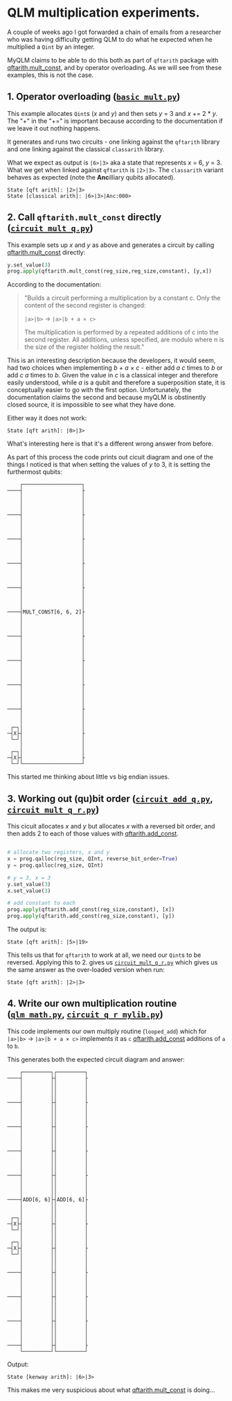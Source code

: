 # QLM multiplication experiments.

A couple of weeks ago I got forwarded a chain of emails from a researcher who was having difficulty getting QLM to do what he expected when he multiplied a `Qint` by an integer.

MyQLM claims to be able to do this both as part of `qftarith` package with [qftarith.mult\_const](https://myqlm.github.io/qat-lang-arith.html#qat.lang.AQASM.qftarith.mult_const), and by operator overloading. As we will see from these examples, this is not the case.

## 1. Operator overloading ([`basic_mult.py`](basic_mult.py))

This example allocates `Qint`s (*x* and *y*) and then sets *y* = 3 and *x* += 2 * *y*.  The "+" in the "+=" is important because according to the documentation if we leave it out nothing happens.

It generates and runs two circuits - one linking against the `qftarith` library and one linking against the classical `classarith` library.

What we expect as output is `|6>|3>` aka a state that represents *x* = 6, *y* = 3.  What we get when linked against `qftarith` is `|2>|3>`.  The `classarith` variant behaves as expected (note the **Anc**illiary qubits allocated).

```
State [qft arith]: |2>|3>
State [classical arith]: |6>|3>|Anc:000>
```

## 2. Call `qftarith.mult_const` directly ([`circuit_mult_q.py`](circuit_mult_q.py))

This example sets up *x* and *y* as above and generates a circuit by calling [qftarith.mult\_const](https://myqlm.github.io/qat-lang-arith.html#qat.lang.AQASM.qftarith.mult_const) directly:

```python
y.set_value(3)
prog.apply(qftarith.mult_const(reg_size,reg_size,constant), [y,x])
```

According to the documentation:

> "Builds a circuit performing a multiplication by a constant c. Only the content of the second register is changed:
>
> `|a>|b>` -> `|a>|b + a × c>`
>
> The multiplication is performed by a repeated additions of c into the second register. All additions, unless specified, are modulo where n is the size of the register holding the result."

This is an interesting description because the developers, it would seem, had two choices when implementing *b* + *a* × *c* - either add *a* *c* times to *b* or add *c* *a* times to *b*.  Given the value in *c* is a classical integer and therefore easily understood, while *a* is a qubit and therefore a superposition state, it is conceptually easier to go with the first option. Unfortunately, the documentation claims the second and because myQLM is obstinently closed source, it is impossible to see what they have done.

Either way it does not work:

```
State [qft arith]: |0>|3>
```

What's interesting here is that it's a different wrong answer from before.

As part of this process the code prints out cicuit diagram and one of the things I noticed is that when setting the values of *y* to 3, it is setting the furthermost qubits:

```
    ┌───────────────────┐  
────┤                   ├  
    │                   │  
    │                   │  
    │                   │  
────┤                   ├  
    │                   │  
    │                   │  
    │                   │  
────┤                   ├  
    │                   │  
    │                   │  
    │                   │  
────┤                   ├  
    │                   │  
    │                   │  
    │                   │  
────┤                   ├  
    │                   │  
    │                   │  
    │                   │  
────┤MULT_CONST[6, 6, 2]├  
    │                   │  
    │                   │  
    │                   │  
────┤                   ├  
    │                   │  
    │                   │  
    │                   │  
────┤                   ├  
    │                   │  
    │                   │  
    │                   │  
────┤                   ├  
    │                   │  
    │                   │  
    │                   │  
────┤                   ├  
    │                   │  
    │                   │  
 ┌─┐│                   │  
─┤X├┤                   ├  
 └─┘│                   │  
    │                   │  
 ┌─┐│                   │  
─┤X├┤                   ├  
 └─┘└───────────────────┘      

```

This started me thinking about little vs big endian issues.

## 3. Working out (qu)bit order ([`circuit_add_q.py`](circuit_add_q.py), [`circuit_mult_q_r.py`](circuit_mult_q_r.py))

This cicuit allocates *x* and *y* but allocates *x* with a reversed bit order, and then adds 2 to each of those values with [qftarith.add\_const](https://myqlm.github.io/qat-lang-arith.html#qat.lang.AQASM.qftarith.add_const).

```python

# allocate two registers, x and y
x = prog.qalloc(reg_size, QInt, reverse_bit_order=True)
y = prog.qalloc(reg_size, QInt)

# y = 3, x = 3
y.set_value(3)
x.set_value(3)

# add constant to each
prog.apply(qftarith.add_const(reg_size,constant), [x])
prog.apply(qftarith.add_const(reg_size,constant), [y])

``` 

The output is:

```
State [qft arith]: |5>|19>
```

This tells us that for `qftarith` to work at all, we need our `Qint`s to be reversed.  Applying this to 2. gives us [`circuit_mult_q_r.py`](circuit_mult_q_r.py) which gives us the same answer as the over-loaded version when run:

```
State [qft arith]: |2>|3>
```

## 4. Write our own multiplication routine ([`qlm_math.py`](qlm_math.py), [`circuit_q_r_mylib.py`](circuit_q_r_mylib.py))

This code implements our own multiply routine (`looped_add`) which for `|a>|b>` -> `|a>|b + a × c>` implements it as `c` [qftarith.add\_const](https://myqlm.github.io/qat-lang-arith.html#qat.lang.AQASM.qftarith.add_const) additions of `a` to `b`.

This generates both the expected circuit diagram and answer:

```
    ┌─────────┐┌─────────┐ 
────┤         ├┤         ├ 
    │         ││         │ 
    │         ││         │ 
    │         ││         │ 
────┤         ├┤         ├ 
    │         ││         │ 
    │         ││         │ 
    │         ││         │ 
────┤         ├┤         ├ 
    │         ││         │ 
    │         ││         │ 
    │         ││         │ 
────┤         ├┤         ├ 
    │         ││         │ 
    │         ││         │ 
    │         ││         │ 
────┤         ├┤         ├ 
    │         ││         │ 
    │         ││         │ 
    │         ││         │ 
────┤ADD[6, 6]├┤ADD[6, 6]├ 
    │         ││         │ 
    │         ││         │ 
 ┌─┐│         ││         │ 
─┤X├┤         ├┤         ├ 
 └─┘│         ││         │ 
    │         ││         │ 
 ┌─┐│         ││         │ 
─┤X├┤         ├┤         ├ 
 └─┘│         ││         │ 
    │         ││         │ 
    │         ││         │ 
────┤         ├┤         ├ 
    │         ││         │ 
    │         ││         │ 
    │         ││         │ 
────┤         ├┤         ├ 
    │         ││         │ 
    │         ││         │ 
    │         ││         │ 
────┤         ├┤         ├ 
    │         ││         │ 
    │         ││         │ 
    │         ││         │ 
────┤         ├┤         ├ 
    └─────────┘└─────────┘ 

```

Output:

```
State [kenway arith]: |6>|3>
```

This makes me very suspicious about what [qftarith.mult\_const](https://myqlm.github.io/qat-lang-arith.html#qat.lang.AQASM.qftarith.mult_const) is doing...

